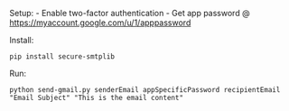 
Setup:
    - Enable two-factor authentication
    - Get app password @ https://myaccount.google.com/u/1/apppassword

Install:

    pip install secure-smtplib

Run:

    python send-gmail.py senderEmail appSpecificPassword recipientEmail "Email Subject" "This is the email content"
